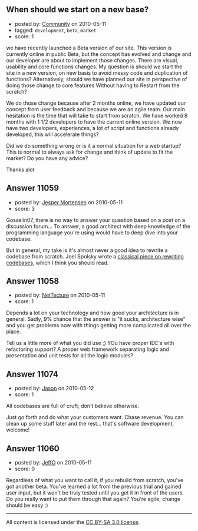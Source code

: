 ## When should we start on a new base?

- posted by: [Community](https://stackexchange.com/users/-1/-1-community) on 2010-05-11
- tagged: `development`, `beta`, `market`
- score: 1

we have recently launched a Beta version of our site. This version is currently online in public Beta, but the concept has evolved and change and our developer are about to implement those changes. There are visual, usability and core functions changes. My question is should we start the site in a new version, on new basis to avoid messy code and duplication of functions? Alternatively, should we have planned our site in perspective of doing those change to core features Without having to Restart from the scratch?

We do those change because after 2 months online, we have updated our concept from user feedback and because we are an agile team. Our main hesitation is the time that will take to start from scratch. We have worked 8 months with 1 1/2 developers to have the current online version. We now have two developers, experiences, a lot of script and functions already developed, this will accelerate things?

Did we do something wrong or is it a normal situation for a web startup?
This is normal to always ask for change and think of update to fit the market?
Do you have any advice?

Thanks alot


## Answer 11059

- posted by: [Jesper Mortensen](https://stackexchange.com/users/-1/1261-jesper-mortensen) on 2010-05-11
- score: 3

<p>Gosselin07, there is no way to answer your question based on a post on a discussion forum... To answer, a good architect with deep knowledge of the programming language you're using would have to deep dive into your codebase.</p>

<p>But in general, my take is it's almost never a good idea to rewrite a codebase from scratch. Joel Spolsky wrote a <a href="http://www.joelonsoftware.com/articles/fog0000000069.html" rel="nofollow">classical piece on rewriting codebases</a>, which I think you should read.</p>



## Answer 11058

- posted by: [NetTecture](https://stackexchange.com/users/-1/3350-nettecture) on 2010-05-11
- score: 1

Depends a lot on your technology and how good your architecture is in general. Sadly, 9% chance that the answer is "it sucks, architecture wise" and you get problems now with things getting more complicated all over the place.

Tell us a little more of what you did use ;) YOu have proper IDE's with refactoring support? A proper web framework separating logic and presentation and unit tests for all the logic modules?


## Answer 11074

- posted by: [Jason](https://stackexchange.com/users/-1/2-jason) on 2010-05-12
- score: 1

All codebases are full of cruft; don't believe otherwise.

Just go forth and do what your customers want.  Chase revenue.  You can clean up some stuff later and the rest... that's software development, welcome!


## Answer 11060

- posted by: [JeffO](https://stackexchange.com/users/-1/1796-jeffo) on 2010-05-11
- score: 0

Regardless of what you want to call it, if you rebuild from scratch, you've got another beta. You've learned a lot from the previous trial and gained user input, but it won't be truly tested until you get it in front of the users. Do you really want to put them through that again? You're agile; change should be easy ;)



---

All content is licensed under the [CC BY-SA 3.0 license](https://creativecommons.org/licenses/by-sa/3.0/).

